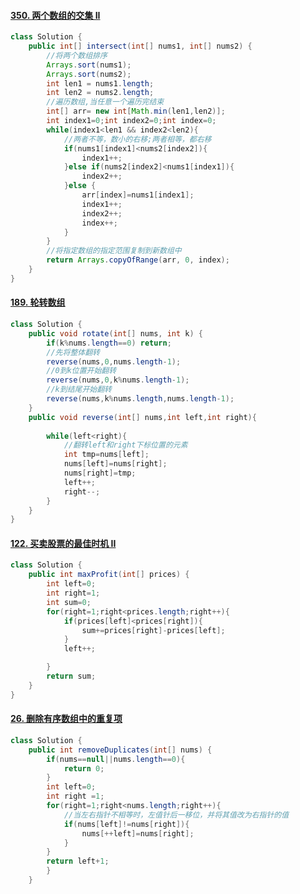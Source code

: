 #### [350. 两个数组的交集 II](https://leetcode-cn.com/problems/intersection-of-two-arrays-ii/)

```java
class Solution {
    public int[] intersect(int[] nums1, int[] nums2) {
        //将两个数组排序
        Arrays.sort(nums1);
        Arrays.sort(nums2);
        int len1 = nums1.length;
        int len2 = nums2.length;
        //遍历数组,当任意一个遍历完结束
        int[] arr= new int[Math.min(len1,len2)];
        int index1=0;int index2=0;int index=0;
        while(index1<len1 && index2<len2){
            //两者不等，数小的右移;两者相等，都右移
            if(nums1[index1]<nums2[index2]){
                index1++;
            }else if(nums2[index2]<nums1[index1]){
                index2++;
            }else {
                arr[index]=nums1[index1];
                index1++;
                index2++;
                index++;
            }
        }
        //将指定数组的指定范围复制到新数组中
        return Arrays.copyOfRange(arr, 0, index);
    }
}
```

#### [189. 轮转数组](https://leetcode-cn.com/problems/rotate-array/)

```java
class Solution {
    public void rotate(int[] nums, int k) {
        if(k%nums.length==0) return;
        //先将整体翻转
        reverse(nums,0,nums.length-1);
        //0到k位置开始翻转
        reverse(nums,0,k%nums.length-1);
        //k到结尾开始翻转
        reverse(nums,k%nums.length,nums.length-1);
    }
    public void reverse(int[] nums,int left,int right){
        
        while(left<right){
            //翻转left和right下标位置的元素
            int tmp=nums[left];
            nums[left]=nums[right];
            nums[right]=tmp;
            left++;
            right--;
        }
    }
}
```

#### [122. 买卖股票的最佳时机 II](https://leetcode-cn.com/problems/best-time-to-buy-and-sell-stock-ii/)

```java
class Solution {
    public int maxProfit(int[] prices) {
        int left=0;
        int right=1;
        int sum=0;
        for(right=1;right<prices.length;right++){
            if(prices[left]<prices[right]){
                sum+=prices[right]-prices[left];
            }
            left++;

        }
        return sum;
    }
}
```

#### [26. 删除有序数组中的重复项](https://leetcode-cn.com/problems/remove-duplicates-from-sorted-array/)

```java
class Solution {
    public int removeDuplicates(int[] nums) {
        if(nums==null||nums.length==0){
            return 0;
        }
        int left=0;
        int right =1;
        for(right=1;right<nums.length;right++){
            //当左右指针不相等时，左值针后一移位，并将其值改为右指针的值
            if(nums[left]!=nums[right]){
                nums[++left]=nums[right];
            }
        }
        return left+1;
        }
    }
```

